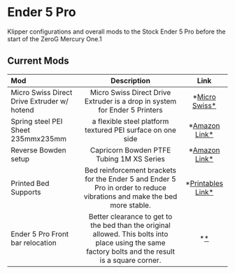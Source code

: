 # Ender 5 Pro
Klipper configurations and overall mods to the Stock Ender 5 Pro before the start of the ZeroG Mercury One.1

## Current Mods
| Mod      | Description | Link     |
| :---        |    :----:   |          :----: |
| Micro Swiss Direct Drive Extruder w/ hotend      | Micro Swiss Direct Drive Extruder is a drop in system for Ender 5 Printers       |  *[Micro Swiss*](https://store.micro-swiss.com/collections/extruders/products/micro-swiss-direct-drive-extruder-for-creality-ender-5?variant=31917282099267)|
| Spring steel PEI Sheet 235mmx235mm    |  a flexible steel platform textured PEI surface on one side        |  *[Amazon Link*](https://www.amazon.com/dp/B0BRCRX6T9?psc=1&ref=ppx_yo2ov_dt_b_product_details)|
| Reverse Bowden setup | Capricorn Bowden PTFE Tubing 1M XS Series| *[Amazon Link*](https://www.amazon.com/Creality-Capricorn-Filament-Pneumatic-Fittings/dp/B086YPDHMF/ref=sr_1_4?keywords=capricorn+bowden+tubing&s=industrial&sr=1-4)|
| Printed Bed Supports| Bed reinforcement brackets for the Ender 5 and Ender 5 Pro in order to reduce vibrations and make the bed more stable.  | *[Printables Link*](https://www.printables.com/model/309847-bed-supports-ender-5-ender-5-pro)|
| Ender 5 Pro Front bar relocation| Better clearance to get to the bed than the original allowed. This bolts into place using the same factory bolts and the result is a square corner. | *[*](https://www.thingiverse.com/thing:4573655)|
